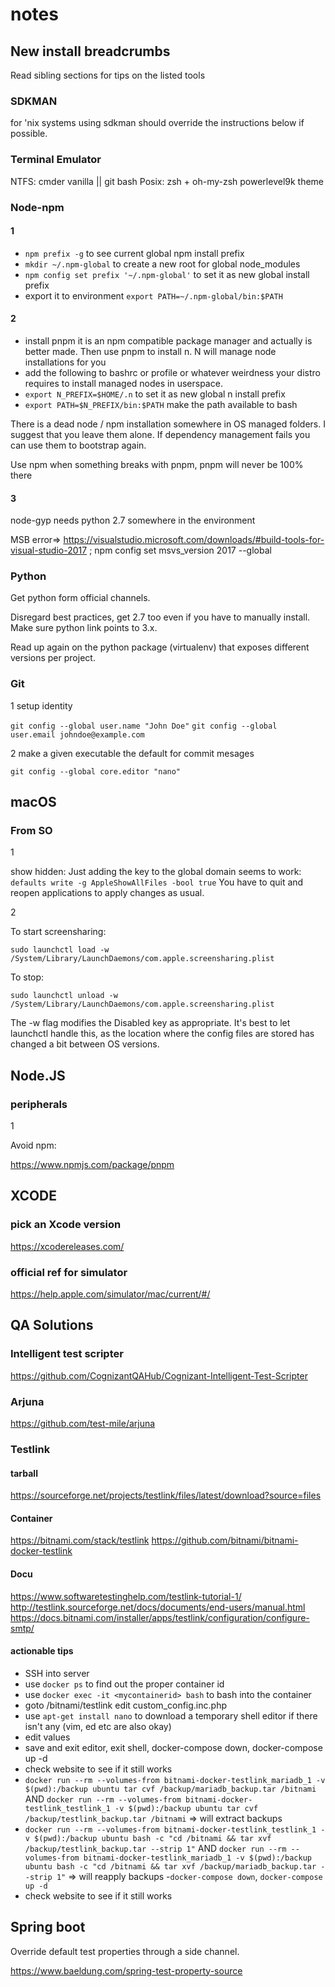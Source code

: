 # notes

## New install breadcrumbs

Read sibling sections for tips on the listed tools

### SDKMAN

for 'nix systems using sdkman should override the instructions below if possible.

### Terminal Emulator

NTFS: cmder vanilla || git bash
Posix: zsh + oh-my-zsh powerlevel9k theme

### Node-npm
#### 1
 - `npm prefix -g` to see current global npm install prefix
 - `mkdir ~/.npm-global` to create a new root for global node_modules
 - `npm config set prefix '~/.npm-global'` to set it as new global install prefix
 - export it to environment `export PATH=~/.npm-global/bin:$PATH`
 #### 2
 - install pnpm it is an npm compatible package manager and actually is better made. Then use pnpm to install n. N will manage node installations for you
 - add the following to bashrc or profile or whatever weirdness your distro requires to install managed nodes in userspace.
 - `export N_PREFIX=$HOME/.n` to set it as new global n install prefix
 - `export PATH=$N_PREFIX/bin:$PATH` make the path available to bash

There is a dead node / npm installation somewhere in OS managed folders. I suggest that you leave them alone. If dependency management fails you can use them to bootstrap again.

Use npm when something breaks with pnpm, pnpm will never be 100% there

#### 3
node-gyp needs python 2.7 somewhere in the environment

MSB error=>  https://visualstudio.microsoft.com/downloads/#build-tools-for-visual-studio-2017 ; npm config set msvs_version 2017 --global

### Python

Get python form official channels.

Disregard best practices, get 2.7 too even if you have to manually install. Make sure python link points to 3.x.

Read up again on the python package (virtualenv) that exposes different versions per project.

### Git
1 setup identity

`git config --global user.name "John Doe"`
`git config --global user.email johndoe@example.com`

2 make a given executable the default for commit mesages

`git config --global core.editor "nano"`

## macOS

### From SO

1

show hidden: Just adding the key to the global domain seems to work:
`defaults write -g AppleShowAllFiles -bool true`
You have to quit and reopen applications to apply changes as usual.

2

To start screensharing:

`sudo launchctl load -w /System/Library/LaunchDaemons/com.apple.screensharing.plist`

To stop:

`sudo launchctl unload -w /System/Library/LaunchDaemons/com.apple.screensharing.plist`

The -w flag modifies the Disabled key as appropriate. It's best to let launchctl handle this, as the location where the config files are stored has changed a bit between OS versions.


## Node.JS

### peripherals

1

Avoid npm:

https://www.npmjs.com/package/pnpm

## XCODE

### pick an Xcode version
https://xcodereleases.com/

### official ref for simulator
https://help.apple.com/simulator/mac/current/#/


## QA Solutions

### Intelligent test scripter
https://github.com/CognizantQAHub/Cognizant-Intelligent-Test-Scripter

### Arjuna
https://github.com/test-mile/arjuna

### Testlink

#### tarball
https://sourceforge.net/projects/testlink/files/latest/download?source=files
#### Container
https://bitnami.com/stack/testlink
https://github.com/bitnami/bitnami-docker-testlink
#### Docu
https://www.softwaretestinghelp.com/testlink-tutorial-1/
http://testlink.sourceforge.net/docs/documents/end-users/manual.html
https://docs.bitnami.com/installer/apps/testlink/configuration/configure-smtp/
#### actionable tips
- SSH into server
- use `docker ps` to find out the proper container id
- use `docker exec -it <mycontainerid> bash` to bash into the container
- goto /bitnami/testlink edit custom_config.inc.php
- use `apt-get install nano` to download a temporary shell editor if there isn't any (vim, ed etc are also okay)
- edit values
- save and exit editor, exit shell, docker-compose down, docker-compose up -d
- check website to see if it still works
- ```docker run --rm --volumes-from bitnami-docker-testlink_mariadb_1 -v $(pwd):/backup ubuntu tar cvf /backup/mariadb_backup.tar /bitnami``` AND ```docker run --rm --volumes-from bitnami-docker-testlink_testlink_1 -v $(pwd):/backup ubuntu tar cvf /backup/testlink_backup.tar /bitnami``` => will extract backups
- ```docker run --rm --volumes-from bitnami-docker-testlink_testlink_1 -v $(pwd):/backup ubuntu bash -c "cd /bitnami && tar xvf /backup/testlink_backup.tar --strip 1"``` AND ```docker run --rm --volumes-from bitnami-docker-testlink_mariadb_1 -v $(pwd):/backup ubuntu bash -c "cd /bitnami && tar xvf /backup/mariadb_backup.tar --strip 1"``` => will reapply backups
-`docker-compose down`, `docker-compose up -d`
- check website to see if it still works

## Spring boot

Override default test properties through a side channel.

https://www.baeldung.com/spring-test-property-source
